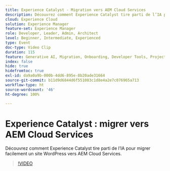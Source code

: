 ```yaml
---
title: Experience Catalyst - Migration vers AEM Cloud Services
description: Découvrez comment Experience Catalyst tire parti de l’IA pour migrer facilement un site WordPress vers AEM Cloud Services.
cloud: Experience Cloud
solution: Experience Manager
feature-set: Experience Manager
role: Developer, Leader, Admin, Architect
level: Beginner, Intermediate, Experienced
type: Event
doc-type: Video Clip
duration: 115
feature: Generative AI, Migration, Onboarding, Developer Tools, Projects
index: false
hide: true
hidefromtoc: true
exl-id: da9a0a9b-000b-4dd6-895e-8b20ade31664
source-git-commit: b11d9d6844d6f551083c1d8e4a2e7c076965a713
workflow-type: ht
source-wordcount: '46'
ht-degree: 100%

---
```


# Experience Catalyst : migrer vers AEM Cloud Services

Découvrez comment Experience Catalyst tire parti de l’IA pour migrer facilement un site WordPress vers AEM Cloud Services.

>[!VIDEO](https://video.tv.adobe.com/v/3461978/?learn=on&enablevpops&captions=fre_fr)
